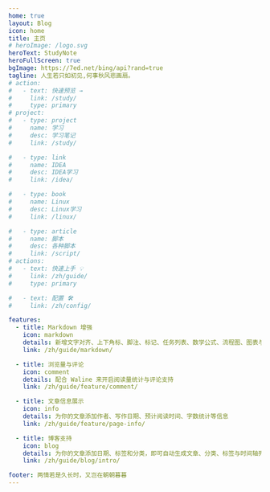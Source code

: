 ```yaml
---
home: true
layout: Blog
icon: home
title: 主页
# heroImage: /logo.svg
heroText: StudyNote
heroFullScreen: true
bgImage: https://7ed.net/bing/api?rand=true
tagline: 人生若只如初见,何事秋风悲画扇。
# action:
#   - text: 快速预览 →
#     link: /study/
#     type: primary
# project:
#   - type: project
#     name: 学习
#     desc: 学习笔记
#     link: /study/

#   - type: link
#     name: IDEA
#     desc: IDEA学习
#     link: /idea/

#   - type: book
#     name: Linux
#     desc: Linux学习
#     link: /linux/

#   - type: article
#     name: 脚本
#     desc: 各种脚本
#     link: /script/
# actions:
#   - text: 快速上手 💡
#     link: /zh/guide/
#     type: primary

#   - text: 配置 🛠
#     link: /zh/config/

features:
  - title: Markdown 增强
    icon: markdown
    details: 新增文字对齐、上下角标、脚注、标记、任务列表、数学公式、流程图、图表与幻灯片支持
    link: /zh/guide/markdown/

  - title: 浏览量与评论
    icon: comment
    details: 配合 Waline 来开启阅读量统计与评论支持
    link: /zh/guide/feature/comment/

  - title: 文章信息展示
    icon: info
    details: 为你的文章添加作者、写作日期、预计阅读时间、字数统计等信息
    link: /zh/guide/feature/page-info/

  - title: 博客支持
    icon: blog
    details: 为你的文章添加日期、标签和分类，即可自动生成文章、分类、标签与时间轴列表
    link: /zh/guide/blog/intro/

footer: 两情若是久长时，又岂在朝朝暮暮
---
```

